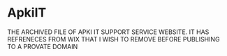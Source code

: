 # ApkiIT

 THE ARCHIVED FILE OF APKI IT SUPPORT SERVICE WEBSITE. IT HAS REFRENECES FROM WIX THAT I WISH TO REMOVE BEFORE PUBLISHING TO A PROVATE DOMAIN
